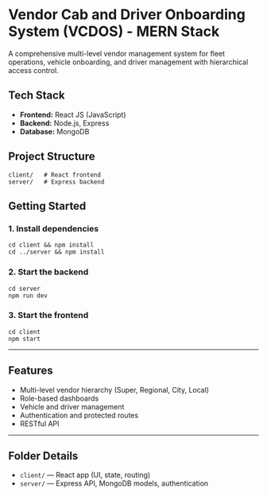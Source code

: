 # Vendor Cab and Driver Onboarding System (VCDOS) - MERN Stack

A comprehensive multi-level vendor management system for fleet operations, vehicle onboarding, and driver management with hierarchical access control.

## Tech Stack
- **Frontend:** React JS (JavaScript)
- **Backend:** Node.js, Express
- **Database:** MongoDB

## Project Structure
```
client/   # React frontend
server/   # Express backend
```

## Getting Started

### 1. Install dependencies
```
cd client && npm install
cd ../server && npm install
```

### 2. Start the backend
```
cd server
npm run dev
```

### 3. Start the frontend
```
cd client
npm start
```

---

## Features
- Multi-level vendor hierarchy (Super, Regional, City, Local)
- Role-based dashboards
- Vehicle and driver management
- Authentication and protected routes
- RESTful API

---

## Folder Details
- `client/` — React app (UI, state, routing)
- `server/` — Express API, MongoDB models, authentication 